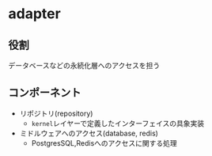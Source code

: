 # adapter

## 役割

データベースなどの永続化層へのアクセスを担う

## コンポーネント

- リポジトリ(repository)
  - `kernel`レイヤーで定義したインターフェイスの具象実装
- ミドルウェアへのアクセス(database, redis)
  - PostgresSQL,Redisへのアクセスに関する処理

